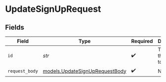 # UpdateSignUpRequest


## Fields

| Field                                                                  | Type                                                                   | Required                                                               | Description                                                            | Example                                                                |
| ---------------------------------------------------------------------- | ---------------------------------------------------------------------- | ---------------------------------------------------------------------- | ---------------------------------------------------------------------- | ---------------------------------------------------------------------- |
| `id`                                                                   | *str*                                                                  | :heavy_check_mark:                                                     | The ID of the sign-up to update                                        | signup_1234567890abcdef                                                |
| `request_body`                                                         | [models.UpdateSignUpRequestBody](../models/updatesignuprequestbody.md) | :heavy_check_mark:                                                     | N/A                                                                    |                                                                        |